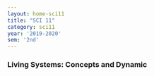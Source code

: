```yaml
---
layout: home-sci11
title: "SCI 11"
category: sci11
year: '2019-2020'
sem: '2nd'
---
```

### Living Systems: Concepts and Dynamic